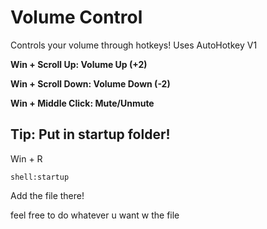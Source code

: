 # Volume Control
Controls your volume through hotkeys!
Uses AutoHotkey V1

**Win + Scroll Up: Volume Up (+2)**

**Win + Scroll Down: Volume Down (-2)**

**Win + Middle Click: Mute/Unmute**



## Tip: Put in startup folder!

Win + R

```shell:startup```

Add the file there!

feel free to do whatever u want w the file
